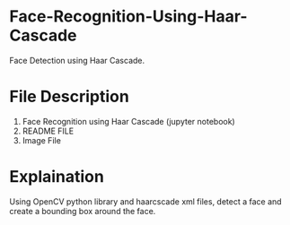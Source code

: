 # Face-Recognition-Using-Haar-Cascade
  Face Detection using Haar Cascade.
 
# File Description
  1. Face Recognition using Haar Cascade (jupyter notebook)
  2. README FILE
  3. Image File
 
 # Explaination 
  Using OpenCV python library and haarcscade xml files, detect a face and create a bounding box around the face.
